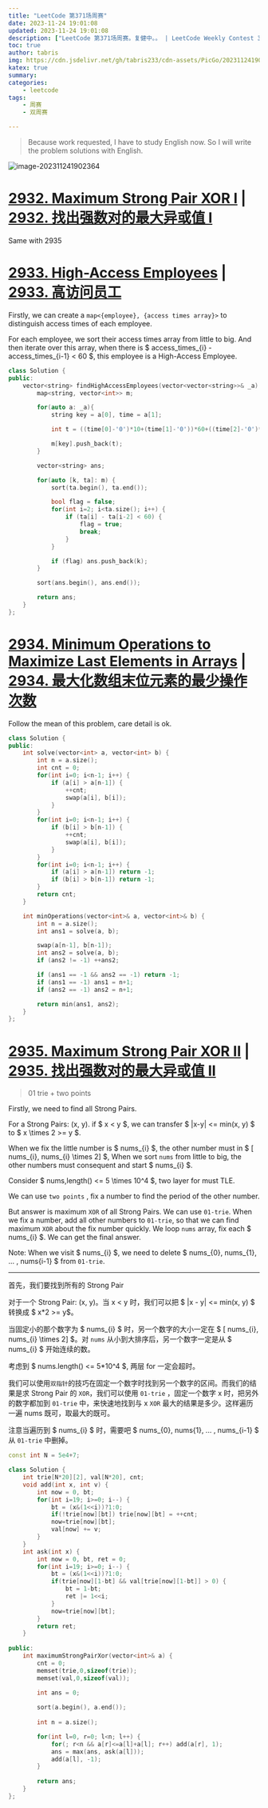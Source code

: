 ```yaml
---
title: "LeetCode 第371场周赛"
date: 2023-11-24 19:01:08
updated: 2023-11-24 19:01:08
description: ["LeetCode 第371场周赛。复健中。。 | LeetCode Weekly Contest 371. "]
toc: true
author: tabris
img: https://cdn.jsdelivr.net/gh/tabris233/cdn-assets/PicGo/202311241902364.png
katex: true
summary:
categories:
    - leetcode
tags:
    - 周赛
    - 双周赛

---
```


> Because work requested, I have to study English now. So I will write the problem solutions with English.

![image-202311241902364](https://cdn.jsdelivr.net/gh/tabris233/cdn-assets/PicGo/202311241902364.png)



# [2932. Maximum Strong Pair XOR I](https://leetcode.com/problems/maximum-strong-pair-xor-i/) | [2932. 找出强数对的最大异或值 I](https://leetcode.cn/problems/maximum-strong-pair-xor-i/)

Same with 2935

# [2933. High-Access Employees](https://leetcode.com/problems/high-access-employees/) | [2933. 高访问员工](https://leetcode.cn/problems/high-access-employees/)

Firstly, we can create a `map<{employee}, {access times array}>` to distinguish access times of each employee.

For each employee, we sort their access times array from little to big. And then iterate over this array, when there is $ access\_times_{i} - access\_times_{i-1} < 60 $, this employee is a High-Access Employee.


```cpp
class Solution {
public:
    vector<string> findHighAccessEmployees(vector<vector<string>>& _a) {
        map<string, vector<int>> m;

        for(auto a: _a){
            string key = a[0], time = a[1];

            int t = ((time[0]-'0')*10+(time[1]-'0'))*60+((time[2]-'0')*10+(time[3]-'0'));

            m[key].push_back(t);
        }

        vector<string> ans;

        for(auto [k, ta]: m) {
            sort(ta.begin(), ta.end());

            bool flag = false;
            for(int i=2; i<ta.size(); i++) {
                if (ta[i] - ta[i-2] < 60) {
                    flag = true;
                    break;
                }
            }

            if (flag) ans.push_back(k);
        }

        sort(ans.begin(), ans.end());

        return ans;
    }
};
```

# [2934. Minimum Operations to Maximize Last Elements in Arrays](https://leetcode.com/problems/minimum-operations-to-maximize-last-elements-in-arrays/) | [2934. 最大化数组末位元素的最少操作次数](https://leetcode.cn/problems/minimum-operations-to-maximize-last-elements-in-arrays/)

Follow the mean of this problem, care detail is ok.

```cpp
class Solution {
public:
    int solve(vector<int> a, vector<int> b) {
        int n = a.size();
        int cnt = 0;
        for(int i=0; i<n-1; i++) {
            if (a[i] > a[n-1]) {
                ++cnt;
                swap(a[i], b[i]);
            }
        }
        for(int i=0; i<n-1; i++) {
            if (b[i] > b[n-1]) {
                ++cnt;
                swap(a[i], b[i]);
            }
        }
        for(int i=0; i<n-1; i++) {
            if (a[i] > a[n-1]) return -1;
            if (b[i] > b[n-1]) return -1;
        }
        return cnt;
    }

    int minOperations(vector<int>& a, vector<int>& b) {
        int n = a.size();
        int ans1 = solve(a, b);

        swap(a[n-1], b[n-1]);
        int ans2 = solve(a, b);
        if (ans2 != -1) ++ans2;

        if (ans1 == -1 && ans2 == -1) return -1;
        if (ans1 == -1) ans1 = n+1;
        if (ans2 == -1) ans2 = n+1;

        return min(ans1, ans2);
    }
};
```

# [2935. Maximum Strong Pair XOR II](https://leetcode.com/problems/maximum-strong-pair-xor-ii/) | [2935. 找出强数对的最大异或值 II](https://leetcode.cn/problems/maximum-strong-pair-xor-ii/)

> 01 trie + two points

Firstly, we need to find all Strong Pairs.

For a Strong Pairs: (x, y). if $ x < y $, we can transfer $ |x-y| <= min(x, y) $ to $ x \times 2 >= y $.

When we fix the little number is $ nums_{i} $, the other number must in $ [ nums_{i}, nums_{i} \times 2] $, When we sort `nums` from little to big, the other numbers must consequent and start $ nums_{i} $.

Consider $ nums,length() <= 5 \times 10^4 $, two layer for must TLE.

We can use `two points` , fix a number to find the period of the other number. 

But answer is maximum `XOR` of all Strong Pairs. We can use `01-trie`. When we fix a number, add all other numbers to `01-trie`, so that we can find maximum `XOR` about the fix number quickly. We loop `nums` array, fix each $ nums_{i} $. We can get the final answer. 

Note: When we visit $ nums_{i} $, we need to delete $ nums_{0}, nums_{1}, ... , nums{i-1} $ from `01-trie`.

----

首先，我们要找到所有的 Strong Pair

对于一个 Strong Pair: (x, y)。当 x < y 时，我们可以把 $ |x - y| <= min(x, y) $ 转换成 $ x*2 >= y$。

当固定小的那个数字为 $ nums_{i} $ 时，另一个数字的大小一定在 $ [ nums_{i}, nums_{i} \times 2] $。对 `nums` 从小到大排序后，另一个数字一定是从 $ nums_{i} $ 开始连续的数。

考虑到 $ nums.length() <= 5*10^4 $, 两层 for 一定会超时。

我们可以使用`双指针`的技巧在固定一个数字时找到另一个数字的区间。而我们的结果是求 Strong Pair 的 `XOR`，我们可以使用 `01-trie` ，固定一个数字 x 时，把另外的数字都加到 `01-trie` 中，来快速地找到与 x `XOR` 最大的结果是多少。这样遍历一遍 nums 既可，取最大的既可。

注意当遍历到 $ nums_{i} $ 时，需要吧 $ nums_{0}, nums{1}, ... , nums_{i-1} $ 从 `01-trie` 中删掉。

```cpp
const int N = 5e4+7;

class Solution {
    int trie[N*20][2], val[N*20], cnt;
    void add(int x, int v) {
        int now = 0, bt;
        for(int i=19; i>=0; i--) {
            bt = (x&(1<<i))?1:0;
            if(!trie[now][bt]) trie[now][bt] = ++cnt;
            now=trie[now][bt];
            val[now] += v;
        }
    }
    int ask(int x) {
        int now = 0, bt, ret = 0;
        for(int i=19; i>=0; i--) {
            bt = (x&(1<<i))?1:0;
            if(trie[now][1-bt] && val[trie[now][1-bt]] > 0) {
                bt = 1-bt;
                ret |= 1<<i;
            }
            now=trie[now][bt];
        }
        return ret;
    }
    
public:
    int maximumStrongPairXor(vector<int>& a) {
        cnt = 0;
        memset(trie,0,sizeof(trie));
        memset(val,0,sizeof(val));

        int ans = 0;
        
        sort(a.begin(), a.end());
        
        int n = a.size();

        for(int l=0, r=0; l<n; l++) {
            for(; r<n && a[r]<=a[l]+a[l]; r++) add(a[r], 1);
            ans = max(ans, ask(a[l]));
            add(a[l], -1);
        }
        
        return ans;
    }
};
```

